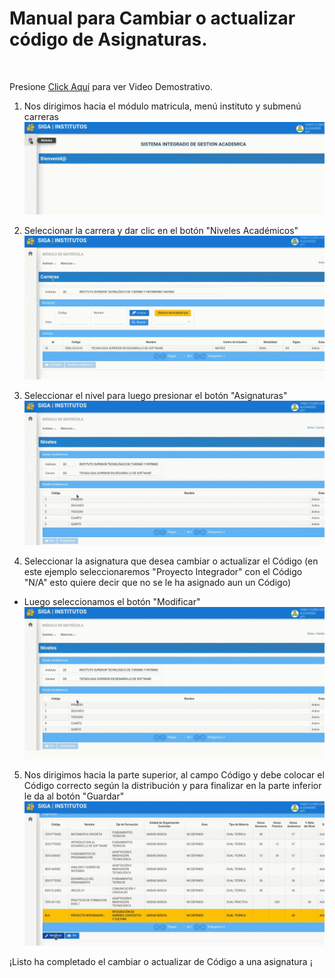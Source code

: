# **Manual para Cambiar o actualizar código de Asignaturas**.
<br>

Presione [Click Aquí](https://www.youtube.com/watch?v=EsI3khociWo) para ver Video Demostrativo.
  
1. Nos dirigimos hacia el módulo matricula, menú instituto y submenú carreras
![CCC_GIF1](CCC_GIF1.gif)


2. Seleccionar la carrera y dar clic en el botón "Niveles Académicos"
![CCC_GIF2](CCC_GIF2.gif)


3. Seleccionar el nivel para luego presionar el botón "Asignaturas"
![CCC_GIF3](CCC_GIF3.gif)


4. Seleccionar la asignatura que desea cambiar o actualizar el Código (en este ejemplo seleccionaremos "Proyecto Integrador" con el Código "N/A" esto quiere decir que no se le ha asignado aun un Código)
- Luego seleccionamos el botón "Modificar"
![CCC_GI4](CCC_GIF4.gif)


5. Nos dirigimos hacia la parte superior, al campo Código y debe colocar el Código correcto según la distribución y para finalizar en la parte inferior le da al botón "Guardar"
![CCC_GIF5](CCC_GIF5.gif)

¡Listo ha completado el cambiar o actualizar de Código a una asignatura ¡

